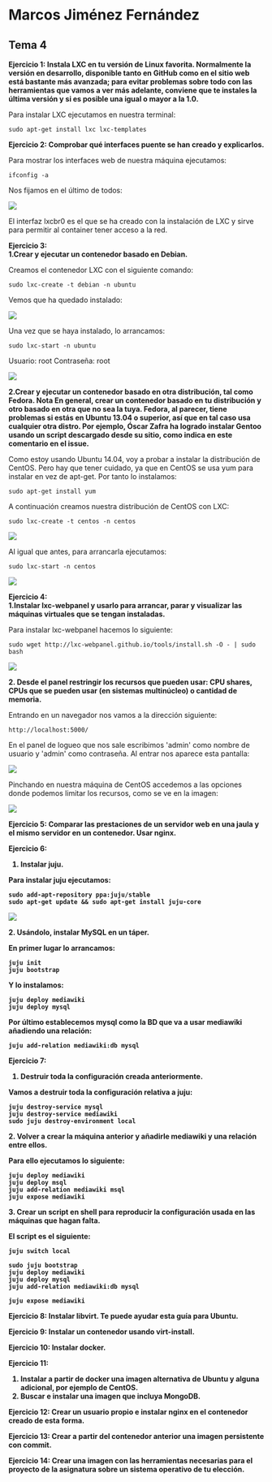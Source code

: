 <h1> Marcos Jiménez Fernández </h1>

<h2> Tema 4 </h2>

<strong> Ejercicio 1: Instala LXC en tu versión de Linux favorita. Normalmente la versión en desarrollo, disponible tanto en GitHub como en el sitio web está bastante más avanzada; para evitar problemas sobre todo con las herramientas que vamos a ver más adelante, conviene que te instales la última versión y si es posible una igual o mayor a la 1.0.</strong>

Para instalar LXC ejecutamos en nuestra terminal:
```
sudo apt-get install lxc lxc-templates
```

<strong> Ejercicio 2: Comprobar qué interfaces puente se han creado y explicarlos.</strong>

Para mostrar los interfaces web de nuestra máquina ejecutamos:
```
ifconfig -a
```
Nos fijamos en el último de todos:

<img src="http://i60.tinypic.com/2w2pjj9.png"></img>

El interfaz lxcbr0 es el que se ha creado con la instalación de LXC y sirve para permitir al container tener acceso a la red.

<strong> Ejercicio 3:<br>
1.Crear y ejecutar un contenedor basado en Debian.</strong><br>

Creamos el contenedor LXC con el siguiente comando:
```
sudo lxc-create -t debian -n ubuntu
```
Vemos que ha quedado instalado:

<img src="http://i57.tinypic.com/ic011g.png"></img>

Una vez que se haya instalado, lo arrancamos:
```
sudo lxc-start -n ubuntu
```
Usuario: root
Contraseña: root

<img src="http://i61.tinypic.com/2r7bic1.png"></img>

<strong>2.Crear y ejecutar un contenedor basado en otra distribución, tal como Fedora. Nota En general, crear un contenedor basado en tu distribución y otro basado en otra que no sea la tuya. Fedora, al parecer, tiene problemas si estás en Ubuntu 13.04 o superior, así que en tal caso usa cualquier otra distro. Por ejemplo, Óscar Zafra ha logrado instalar Gentoo usando un script descargado desde su sitio, como indica en este comentario en el issue. </strong>

Como estoy usando Ubuntu 14.04, voy a probar a instalar la distribución de CentOS. Pero hay que tener cuidado, ya que en CentOS se usa yum para instalar en vez de apt-get. Por tanto lo instalamos:
```
sudo apt-get install yum
```
A continuación creamos nuestra distribución de CentOS con LXC:
```
sudo lxc-create -t centos -n centos
```
<img src="http://i59.tinypic.com/2d28ufs.png"></img>

Al igual que antes, para arrancarla ejecutamos:
```
sudo lxc-start -n centos
```
<img src="http://i59.tinypic.com/1zzpely.png"></img>

<strong> Ejercicio 4:<br>
1.Instalar lxc-webpanel y usarlo para arrancar, parar y visualizar las máquinas virtuales que se tengan instaladas.</strong><br>

Para instalar lxc-webpanel hacemos lo siguiente:
```
sudo wget http://lxc-webpanel.github.io/tools/install.sh -O - | sudo bash
```
<img src="http://i60.tinypic.com/2j3635x.png"></img>

<strong>2. Desde el panel restringir los recursos que pueden usar: CPU shares, CPUs que se pueden usar (en sistemas multinúcleo) o cantidad de memoria.</strong>

Entrando en un navegador nos vamos a la dirección siguiente:
```
http://localhost:5000/
```
En el panel de logueo que nos sale escribimos 'admin' como nombre de usuario y 'admin' como contraseña. Al entrar nos aparece esta pantalla:

<img src="http://i61.tinypic.com/dpwt8x.png"></img>

Pinchando en nuestra máquina de CentOS accedemos a las opciones donde podemos limitar los recursos, como se ve en la imagen:

<img src="http://i60.tinypic.com/29oraf7.png"></img>

<strong> Ejercicio 5: Comparar las prestaciones de un servidor web en una jaula y el mismo servidor en un contenedor. Usar nginx.</string>

<strong> Ejercicio 6:<br>
1. Instalar juju.</strong><br>

Para instalar juju ejecutamos:
```
sudo add-apt-repository ppa:juju/stable
sudo apt-get update && sudo apt-get install juju-core
```
<img src="http://i58.tinypic.com/16s6ck.png"></img>

<strong>2. Usándolo, instalar MySQL en un táper.</strong>

En primer lugar lo arrancamos:
```
juju init
juju bootstrap
```
Y lo instalamos:
```
juju deploy mediawiki
juju deploy mysql
```
Por último establecemos mysql como la BD que va a usar mediawiki añadiendo una relación:
```
juju add-relation mediawiki:db mysql
```

<strong> Ejercicio 7:<br>
1. Destruir toda la configuración creada anteriormente.</strong><br>

Vamos a destruir toda la configuración relativa a juju:
```
juju destroy-service mysql 
juju destroy-service mediawiki 
sudo juju destroy-environment local
```
<strong>2. Volver a crear la máquina anterior y añadirle mediawiki y una relación entre ellos.</strong><br>

Para ello ejecutamos lo siguiente:
```
juju deploy mediawiki 
juju deploy msql 
juju add-relation mediawiki msql 
juju expose mediawiki
```
<strong>3. Crear un script en shell para reproducir la configuración usada en las máquinas que hagan falta.</strong>

El script es el siguiente:
```
juju switch local

sudo juju bootstrap
juju deploy mediawiki
juju deploy mysql
juju add-relation mediawiki:db mysql

juju expose mediawiki
```
<strong> Ejercicio 8: Instalar libvirt. Te puede ayudar esta guía para Ubuntu.</strong>

<strong> Ejercicio 9: Instalar un contenedor usando virt-install.</strong>

<strong> Ejercicio 10: Instalar docker.</strong>

<strong> Ejercicio 11:<br>
1. Instalar a partir de docker una imagen alternativa de Ubuntu y alguna adicional, por ejemplo de CentOS.<br>
2. Buscar e instalar una imagen que incluya MongoDB.</strong>

<strong> Ejercicio 12: Crear un usuario propio e instalar nginx en el contenedor creado de esta forma.</strong>

<strong> Ejercicio 13: Crear a partir del contenedor anterior una imagen persistente con commit.</strong>

<strong> Ejercicio 14: Crear una imagen con las herramientas necesarias para el proyecto de la asignatura sobre un sistema operativo de tu elección.</strong>

